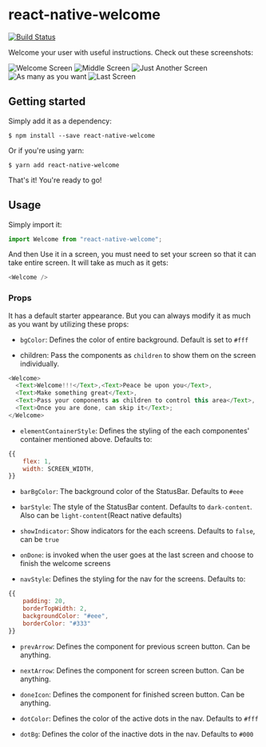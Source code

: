 # react-native-welcome

[![Build Status](https://travis-ci.com/zonayedpca/react-native-welcome.svg?token=LXmMpgxtChnPA2Z3yHVr&branch=master)](https://travis-ci.com/zonayedpca/react-native-welcome)

Welcome your user with useful instructions. Check out these screenshots:

![Welcome Screen](https://user-images.githubusercontent.com/18544717/67630581-01d24200-f8b0-11e9-89ca-5cc5668ed737.png) ![Middle Screen](https://user-images.githubusercontent.com/18544717/67630583-01d24200-f8b0-11e9-8cfc-a816e27bb0e1.png) ![Just Another Screen](https://user-images.githubusercontent.com/18544717/67630584-01d24200-f8b0-11e9-99c4-a40bd731807d.png) ![As many as you want](https://user-images.githubusercontent.com/18544717/67630585-026ad880-f8b0-11e9-9781-e4f14d69d21d.png) ![Last Screen](https://user-images.githubusercontent.com/18544717/67630586-026ad880-f8b0-11e9-93f7-cdda741450a4.png)

## Getting started

Simply add it as a dependency:

`$ npm install --save react-native-welcome`

Or if you're using yarn:

`$ yarn add react-native-welcome`

That's it! You're ready to go!

## Usage

Simply import it:

```javascript
import Welcome from "react-native-welcome";
```

And then Use it in a screen, you must need to set your screen so that it can take entire screen. It will take as much as it gets:

```javascript
<Welcome />
```

### Props

It has a default starter appearance. But you can always modify it as much as you want by utilizing these props:

- `bgColor`: Defines the color of entire background. Default is set to `#fff`

- children: Pass the components as `children` to show them on the screen individually.

```javascript
<Welcome>
  <Text>Welcome!!!</Text>,<Text>Peace be upon you</Text>,
  <Text>Make something great</Text>,
  <Text>Pass your components as children to control this area</Text>,
  <Text>Once you are done, can skip it</Text>;
</Welcome>
```

- `elementContainerStyle`: Defines the styling of the each componentes' container mentioned above. Defaults to:

```javascript
{{
    flex: 1,
    width: SCREEN_WIDTH,
}}
```

- `barBgColor`: The background color of the StatusBar. Defaults to `#eee`

- `barStyle`: The style of the StatusBar content. Defaults to `dark-content`. Also can be `light-content`(React native defaults)

- `showIndicator`: Show indicators for the each screens. Defaults to `false`, can be `true`

- `onDone`: is invoked when the user goes at the last screen and choose to finish the welcome screens

- `navStyle`: Defines the styling for the nav for the screens. Defaults to:

```javascript
{{
    padding: 20,
    borderTopWidth: 2,
    backgroundColor: "#eee",
    borderColor: "#333"
}}
```

- `prevArrow`: Defines the component for previous screen button. Can be anything.

- `nextArrow`: Defines the component for screen screen button. Can be anything.

- `doneIcon`: Defines the component for finished screen button. Can be anything.

- `dotColor`: Defines the color of the active dots in the nav. Defaults to `#fff`

- `dotBg`: Defines the color of the inactive dots in the nav. Defaults to `#000`
